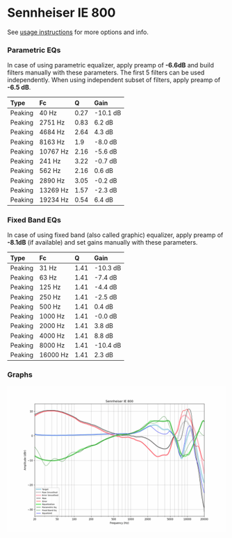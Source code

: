 # Sennheiser IE 800
See [usage instructions](https://github.com/jaakkopasanen/AutoEq#usage) for more options and info.

### Parametric EQs
In case of using parametric equalizer, apply preamp of **-6.6dB** and build filters manually
with these parameters. The first 5 filters can be used independently.
When using independent subset of filters, apply preamp of **-6.5 dB**.

| Type    | Fc       |    Q | Gain     |
|:--------|:---------|:-----|:---------|
| Peaking | 40 Hz    | 0.27 | -10.1 dB |
| Peaking | 2751 Hz  | 0.83 | 6.2 dB   |
| Peaking | 4684 Hz  | 2.64 | 4.3 dB   |
| Peaking | 8163 Hz  | 1.9  | -8.0 dB  |
| Peaking | 10767 Hz | 2.16 | -5.6 dB  |
| Peaking | 241 Hz   | 3.22 | -0.7 dB  |
| Peaking | 562 Hz   | 2.16 | 0.6 dB   |
| Peaking | 2890 Hz  | 3.05 | -0.2 dB  |
| Peaking | 13269 Hz | 1.57 | -2.3 dB  |
| Peaking | 19234 Hz | 0.54 | 6.4 dB   |

### Fixed Band EQs
In case of using fixed band (also called graphic) equalizer, apply preamp of **-8.1dB**
(if available) and set gains manually with these parameters.

| Type    | Fc       |    Q | Gain     |
|:--------|:---------|:-----|:---------|
| Peaking | 31 Hz    | 1.41 | -10.3 dB |
| Peaking | 63 Hz    | 1.41 | -7.4 dB  |
| Peaking | 125 Hz   | 1.41 | -4.4 dB  |
| Peaking | 250 Hz   | 1.41 | -2.5 dB  |
| Peaking | 500 Hz   | 1.41 | 0.4 dB   |
| Peaking | 1000 Hz  | 1.41 | -0.0 dB  |
| Peaking | 2000 Hz  | 1.41 | 3.8 dB   |
| Peaking | 4000 Hz  | 1.41 | 8.8 dB   |
| Peaking | 8000 Hz  | 1.41 | -10.4 dB |
| Peaking | 16000 Hz | 1.41 | 2.3 dB   |

### Graphs
![](./Sennheiser%20IE%20800.png)
